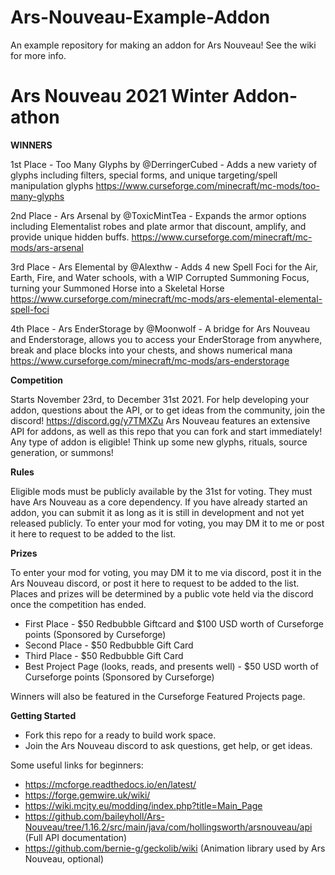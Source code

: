 # Ars-Nouveau-Example-Addon

An example repository for making an addon for Ars Nouveau! See the wiki for more info.

# Ars Nouveau 2021 Winter Addon-athon

**WINNERS**

1st Place - Too Many Glyphs by @DerringerCubed - Adds a new variety of glyphs including filters, special forms, and unique targeting/spell manipulation glyphs
https://www.curseforge.com/minecraft/mc-mods/too-many-glyphs

2nd Place - Ars Arsenal by @ToxicMintTea - Expands the armor options including Elementalist robes and plate armor that discount, amplify, and provide unique hidden buffs.
https://www.curseforge.com/minecraft/mc-mods/ars-arsenal


3rd Place - Ars Elemental by @Alexthw - Adds 4 new Spell Foci for the Air, Earth, Fire, and Water schools, with a WIP Corrupted Summoning Focus, turning your Summoned Horse into a Skeletal Horse
https://www.curseforge.com/minecraft/mc-mods/ars-elemental-elemental-spell-foci

4th Place - Ars EnderStorage by @Moonwolf - A bridge for Ars Nouveau and Enderstorage, allows you to access your EnderStorage from anywhere, break and place blocks into your chests, and shows numerical mana
https://www.curseforge.com/minecraft/mc-mods/ars-enderstorage


**Competition**

Starts November 23rd, to December 31st 2021. For help developing your addon, questions about the API, or to get ideas from the community, join the discord! https://discord.gg/y7TMXZu
Ars Nouveau features an extensive API for addons, as well as this repo that you can fork and start immediately! Any type of addon is eligible! Think up some new glyphs, rituals, source generation, or summons!

**Rules**

Eligible mods must be publicly available by the 31st for voting. They must have Ars Nouveau as a core dependency. If you have already started an addon, you can submit it as long as it is still in development and not yet released publicly.
 To enter your mod for voting, you may DM it to me or post it here to request to be added to the list.


**Prizes**

To enter your mod for voting, you may DM it to me via discord, post it in the Ars Nouveau discord, or post it here to request to be added to the list. Places and prizes will be determined by a public vote held via the discord once the competition has ended. 

* First Place - $50 Redbubble Giftcard and $100 USD worth of Curseforge points (Sponsored by Curseforge)
* Second Place - $50 Redbubble Gift Card
* Third Place - $50 Redbubble Gift Card
* Best Project Page (looks, reads, and presents well) - $50 USD worth of Curseforge points (Sponsored by Curseforge)

Winners will also be featured in the Curseforge Featured Projects page.

**Getting Started**

* Fork this repo for a ready to build work space.
* Join the Ars Nouveau discord to ask questions, get help, or get ideas.

Some useful links for beginners:
* https://mcforge.readthedocs.io/en/latest/
* https://forge.gemwire.uk/wiki/
* https://wiki.mcjty.eu/modding/index.php?title=Main_Page
* https://github.com/baileyholl/Ars-Nouveau/tree/1.16.2/src/main/java/com/hollingsworth/arsnouveau/api (Full API documentation)
* https://github.com/bernie-g/geckolib/wiki (Animation library used by Ars Nouveau, optional)
